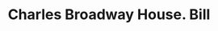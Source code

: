 ---
doi: 10.7916/D8CG1265
date_other: '1917'
date_other_textual: '1917'
form: printed ephemera
genre:
- Invoices
name:
- Charles Broadway House
object_in_context_url: https://biggert.cul.columbia.edu/items/view/ave_biggert_00968
subject_hierarchical_geographic:
- New York, New York, United States
subject_name:
- Charles Broadway House
title: Charles Broadway House. Bill
sort_title: Charles Broadway House. Bill
call_number: ave_biggert_00968
coordinates:
- 40.71277777777778,-74.00583333333333
pid: ave_biggert_00968
identifiers: ave_biggert_00968
thumbnail: https://derivativo-3.library.columbia.edu/iiif/2/ldpd:344329/full/!256,256/0/native.jpg
permalink: "/items/ave_biggert_00968/"
layout: iiif-image-page
---